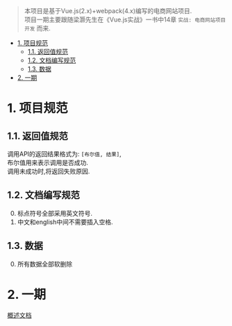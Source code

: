 > 本项目是基于Vue.js(2.x)+webpack(4.x)编写的电商网站项目.<br>
项目一期主要跟随梁灏先生在《Vue.js实战》一书中14章 `实战: 电商网站项目开发` 而来.<br>

<!-- TOC -->

- [1. 项目规范](#1-项目规范)
  - [1.1. 返回值规范](#11-返回值规范)
  - [1.2. 文档编写规范](#12-文档编写规范)
  - [1.3. 数据](#13-数据)
- [2. 一期](#2-一期)

<!-- /TOC -->

# 1. 项目规范

## 1.1. 返回值规范
调用API的返回结果格式为: `[布尔值, 结果]`,<br>
布尔值用来表示调用是否成功.<br>
调用未成功时,将返回失败原因.

## 1.2. 文档编写规范

0. 标点符号全部采用英文符号.
0. 中文和english中间不需要插入空格.

## 1.3. 数据

0. 所有数据全部软删除


# 2. 一期 

[概述文档](./readme/一期/概述.md)